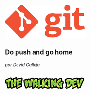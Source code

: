 <img src="resources/git_logo.png" width="52%">

## Do push and go home

###### por David Calleja

![alt text](resources/twd_logo_only.png "the walking dev logo")
